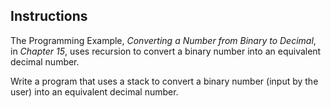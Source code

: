 ## Instructions
The Programming Example, *Converting a Number from Binary to Decimal*, in *Chapter 15*, uses recursion to convert a binary number into an equivalent decimal number. 

Write a program that uses a stack to convert a binary number (input by the user) into an equivalent decimal number.


